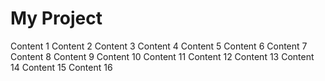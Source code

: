 # My Project
Content 1
Content 2
Content 3
Content 4
Content 5
Content 6
Content 7
Content 8
Content 9
Content 10
Content 11
Content 12
Content 13
Content 14
Content 15
Content 16
